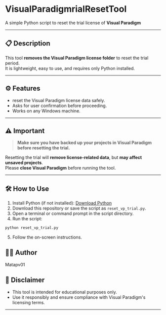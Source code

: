 # VisualParadigmrialResetTool
A simple Python script to reset the trial license of **Visual Paradigm**

---

## 📋 Description

This tool **removes the Visual Paradigm license folder** to reset the trial period.  
It is lightweight, easy to use, and requires only Python installed.

---

## ⚙️ Features

- reset the Visual Paradigm license data safely.
- Asks for user confirmation before proceeding.
- Works on any Windows machine.

---

## ⚠️ Important

> **Make sure you have backed up your projects in Visual Paradigm before resetting the trial.**

Resetting the trial will **remove license-related data**, but **may affect unsaved projects**.  
Please **close Visual Paradigm** before running the tool.

---

## 🛠️ How to Use

1. Install Python (if not installed): [Download Python](https://www.python.org/downloads/)
2. Download this repository or save the script as `reset_vp_trial.py`.
3. Open a terminal or command prompt in the script directory.
4. Run the script:

```bash
python reset_vp_trial.py
```

5. Follow the on-screen instructions.

## 🧑‍💻 Author
Matapv01

## 📜 Disclaimer

- This tool is intended for educational purposes only.
- Use it responsibly and ensure compliance with Visual Paradigm's licensing terms.

---
